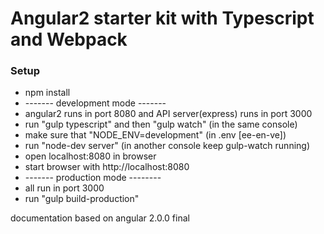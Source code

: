 # Angular2 starter kit with Typescript and Webpack

### Setup

- npm install  
- ------- development mode -------
- angular2 runs in port 8080 and API server(express) runs in port 3000
- run "gulp typescript" and then "gulp watch" (in the same console)
- make sure that "NODE_ENV=development" (in .env [ee-en-ve])
- run "node-dev server" (in another console keep gulp-watch running)
- open localhost:8080 in browser
- start browser with http://localhost:8080  
- ------- production mode --------
- all run in port 3000
- run "gulp build-production"

documentation based on angular 2.0.0 final
